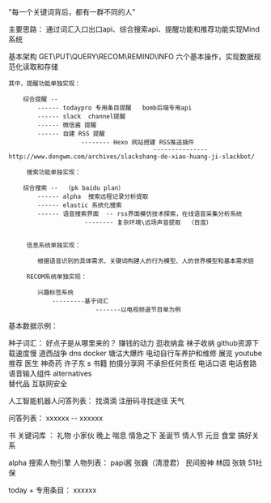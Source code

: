 

  "每一个关键词背后，都有一群不同的人"

主要思路：
    通过词汇入口出口api、综合搜索api、提醒功能和推荐功能实现Mind系统

基本架构
    GET\PUT\QUERY\RECOM\REMIND\INFO  六个基本操作，实现数据规范化读取和存储

    其中，提醒功能单独实现：

        综合提醒 -- 
            ------ todaypro 专用条目提醒   bomb后端专用api
            ------ slack  channel提醒
            ------ 微信酱 提醒
            ------ 自建 RSS 提醒 
                        -------- Hexo 网站搭建 RSS推送插件 
                                            --------------- http://www.dongwm.com/archives/slackshang-de-xiao-huang-ji-slackbot/

         搜索功能单独实现：

        综合搜索 --  （pk baidu plan）
            ------ alpha  搜索远程记录分析提取
            ------ elastic 系统化搜索
            ------ 语音搜索界面  -- rss界面模仿技术探索，在线语音采集分析系统
                         -------- 复杂环境\远场声音提取  （百度）


         信息系统单独实现：

            根据语音识别的具体需求、关键词构建人的行为模型、人的世界模型和基本需求链

         RECOM系统单独实现：
            
            兴趣标签系统 
                ---------基于词汇
                            -------以电视频道节目单为例



基本数据示例：

种子词汇：
    好点子是从哪里来的？
    赚钱的动力
    逛收纳盒
    袜子收纳 
    github资源下载速度慢
    道西战争
    dns
    docker
    塘沽大爆炸
    电动自行车养护和维修 
    展览
    youtube推荐
      医生  神奇药
    许子东
    s  书籍  拍摄分享网
    不承担任何责任
    电话口语 
    电话套路
    语音输入组件
    alternatives  
    替代品
    互联网安全


人工智能机器人问答列表：
    找滴滴
    注册码寻找途径
    天气

问答列表：
    xxxxxx  --  xxxxxx

书  关键词库 ：
    礼物
    小家伙
    晚上
    喘息
    情急之下
    圣诞节
    情人节
    元旦
    食堂
    搞好关系

alpha 搜索人物引擎   人物列表：
    papi酱
    张巍（清澄君）
    民间股神  林园
    张轶  51社保

today + 专用条目：
    xxxxxx